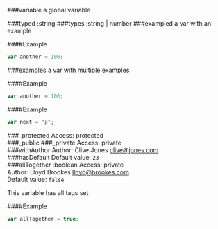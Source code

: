 ###variable
a global variable

###typed :string
###types :string | number
###exampled
a var with an example

####Example
```js
var another = 100;
```

###examples
a var with multiple examples

####Example
```js
var another = 100;
```

####Example
```js
var next = "p";
```

###_protected
Access: protected  
###_public
###_private
Access: private  
###withAuthor
Author: Clive Jones <clive@jones.com>  
###hasDefault
Default value: `23`  
###allTogether :boolean
Access: private  
Author: Lloyd Brookes <lloyd@brookes.com>  
Default value: `false`

This variable has all tags set

####Example
```js
var allTogether = true;
```

